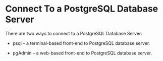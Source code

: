# Connect To a PostgreSQL Database Server

There are two ways to connect to a PostgreSQL Database Server:

- psql – a terminal-based front-end to PostgreSQL database server.

- pgAdmin – a web-based front-end to PostgreSQL database server.